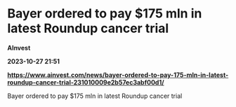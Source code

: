 # Bayer ordered to pay $175 mln in latest Roundup cancer trial
**AInvest**

**2023-10-27 21:51**

**https://www.ainvest.com/news/bayer-ordered-to-pay-175-mln-in-latest-roundup-cancer-trial-231010009e2b57ec3abf00d1/**

Bayer ordered to pay $175 mln in latest Roundup cancer trial